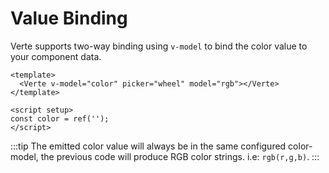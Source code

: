 # Value Binding

Verte supports two-way binding using `v-model` to bind the color value to your component data.

```vue
<template>
  <Verte v-model="color" picker="wheel" model="rgb"></Verte>
</template>

<script setup>
const color = ref('');
</script>
```

:::tip
The emitted color value will always be in the same configured color-model, the previous code will produce RGB color strings. i.e: `rgb(r,g,b)`.
:::
